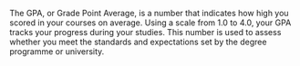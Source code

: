 The GPA, or Grade Point Average, is a number that indicates how high you scored in your courses on average. Using a scale from 1.0 to 4.0, your GPA tracks your progress during your studies. This number is used to assess whether you meet the standards and expectations set by the degree programme or university. 
